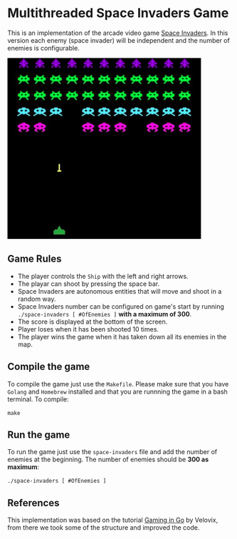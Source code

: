 Multithreaded Space Invaders Game
=================================

This is an implementation of the arcade video game [Space Invaders](https://en.wikipedia.org/wiki/Space_Invaders). In this version each enemy (space invader) will be independent and the number of enemies is configurable.

![Space Invaders](space-invaders.png)

Game Rules
----------
- The player controls the `Ship` with the left and right arrows.
- The playar can shoot by pressing the space bar.
- Space Invaders are autonomous entities that will move and shoot in a random way.
- Space Invaders number can be configured on game's start by running `./space-invaders [ #OfEnemies ]` **with a maximum of 300**.
- The score is displayed at the bottom of the screen.
- Player loses when it has been shooted 10 times.
- The player wins the game when it has taken down all its enemies in the map.

Compile the game
----------------

To compile the game just use the `Makefile`. Please make sure that you have `Golang` and `Homebrew` installed and that you are runnning the game in a bash terminal.
To compile:
```
make
```
Run the game
----------------
To run the game just use the `space-invaders` file and add the number of enemies at the beginning. The number of enemies should be **300 as maximum**:
```
./space-invaders [ #OfEnemies ]
```

References
-----------
This implementation was based on the tutorial [Gaming in Go](https://www.youtube.com/playlist?list=PLOXvU5Ov-cqpjd1_OnczdizY0I64OfH-T) by Velovix, from there we took some of the structure and improved the code.
